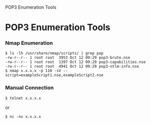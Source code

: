 POP3 Enumeration Tools

# POP3 Enumeration Tools

### Nmap Enumeration
```
$ ls -lh /usr/share/nmap/scripts/ | grep pop
-rw-r--r-- 1 root root  3953 Oct 12 09:29 pop3-brute.nse
-rw-r--r-- 1 root root  1397 Oct 12 09:29 pop3-capabilities.nse
-rw-r--r-- 1 root root  4941 Oct 12 09:29 pop3-ntlm-info.nse
$ nmap x.x.x.x -p 110 -sV --script=exampleScript1.nse,exampleScript2.nse
```

### Manual Connection
```
$ telnet x.x.x.x
```
or 
```
$ nc -nv x.x.x.x
```